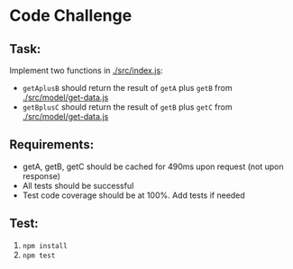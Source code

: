 # Code Challenge

## Task:

Implement two functions in [./src/index.js]():
- `getAplusB` should return the result of `getA` plus `getB` from [./src/model/get-data.js]()
- `getBplusC` should return the result of `getB` plus `getC` from [./src/model/get-data.js]()

## Requirements:

- getA, getB, getC should be cached for 490ms upon request (not upon response)
- All tests should be successful
- Test code coverage should be at 100%. Add tests if needed

## Test:

1. `npm install`
2. `npm test`
